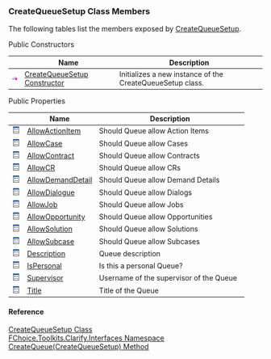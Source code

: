 ﻿### CreateQueueSetup Class Members

The following tables list the members exposed by [CreateQueueSetup](FChoice.Toolkits.Clarify~FChoice.Toolkits.Clarify.Interfaces.CreateQueueSetup.md).

Public Constructors

|   | Name | Description |
| --- | --- | --- |
| ![Public Constructor](dotnetimages/publicConstructor.png) | [CreateQueueSetup Constructor](FChoice.Toolkits.Clarify~FChoice.Toolkits.Clarify.Interfaces.CreateQueueSetup~_ctor.md) | Initializes a new instance of the CreateQueueSetup class.   |



Public Properties

|   | Name | Description |
| --- | --- | --- |
| ![Public Property](dotnetimages/publicProperty.png) | [AllowActionItem](FChoice.Toolkits.Clarify~FChoice.Toolkits.Clarify.Interfaces.CreateQueueSetup~AllowActionItem.md) | Should Queue allow Action Items   |
| ![Public Property](dotnetimages/publicProperty.png) | [AllowCase](FChoice.Toolkits.Clarify~FChoice.Toolkits.Clarify.Interfaces.CreateQueueSetup~AllowCase.md) | Should Queue allow Cases   |
| ![Public Property](dotnetimages/publicProperty.png) | [AllowContract](FChoice.Toolkits.Clarify~FChoice.Toolkits.Clarify.Interfaces.CreateQueueSetup~AllowContract.md) | Should Queue allow Contracts   |
| ![Public Property](dotnetimages/publicProperty.png) | [AllowCR](FChoice.Toolkits.Clarify~FChoice.Toolkits.Clarify.Interfaces.CreateQueueSetup~AllowCR.md) | Should Queue allow CRs   |
| ![Public Property](dotnetimages/publicProperty.png) | [AllowDemandDetail](FChoice.Toolkits.Clarify~FChoice.Toolkits.Clarify.Interfaces.CreateQueueSetup~AllowDemandDetail.md) | Should Queue allow Demand Details   |
| ![Public Property](dotnetimages/publicProperty.png) | [AllowDialogue](FChoice.Toolkits.Clarify~FChoice.Toolkits.Clarify.Interfaces.CreateQueueSetup~AllowDialogue.md) | Should Queue allow Dialogs   |
| ![Public Property](dotnetimages/publicProperty.png) | [AllowJob](FChoice.Toolkits.Clarify~FChoice.Toolkits.Clarify.Interfaces.CreateQueueSetup~AllowJob.md) | Should Queue allow Jobs   |
| ![Public Property](dotnetimages/publicProperty.png) | [AllowOpportunity](FChoice.Toolkits.Clarify~FChoice.Toolkits.Clarify.Interfaces.CreateQueueSetup~AllowOpportunity.md) | Should Queue allow Opportunities   |
| ![Public Property](dotnetimages/publicProperty.png) | [AllowSolution](FChoice.Toolkits.Clarify~FChoice.Toolkits.Clarify.Interfaces.CreateQueueSetup~AllowSolution.md) | Should Queue allow Solutions   |
| ![Public Property](dotnetimages/publicProperty.png) | [AllowSubcase](FChoice.Toolkits.Clarify~FChoice.Toolkits.Clarify.Interfaces.CreateQueueSetup~AllowSubcase.md) | Should Queue allow Subcases   |
| ![Public Property](dotnetimages/publicProperty.png) | [Description](FChoice.Toolkits.Clarify~FChoice.Toolkits.Clarify.Interfaces.CreateQueueSetup~Description.md) | Queue description   |
| ![Public Property](dotnetimages/publicProperty.png) | [IsPersonal](FChoice.Toolkits.Clarify~FChoice.Toolkits.Clarify.Interfaces.CreateQueueSetup~IsPersonal.md) | Is this a personal Queue?   |
| ![Public Property](dotnetimages/publicProperty.png) | [Supervisor](FChoice.Toolkits.Clarify~FChoice.Toolkits.Clarify.Interfaces.CreateQueueSetup~Supervisor.md) | Username of the supervisor of the Queue   |
| ![Public Property](dotnetimages/publicProperty.png) | [Title](FChoice.Toolkits.Clarify~FChoice.Toolkits.Clarify.Interfaces.CreateQueueSetup~Title.md) | Title of the Queue   |





#### Reference

[CreateQueueSetup Class](FChoice.Toolkits.Clarify~FChoice.Toolkits.Clarify.Interfaces.CreateQueueSetup.md)  
[FChoice.Toolkits.Clarify.Interfaces Namespace](FChoice.Toolkits.Clarify~FChoice.Toolkits.Clarify.Interfaces_namespace.md)  
[CreateQueue(CreateQueueSetup) Method](FChoice.Toolkits.Clarify~FChoice.Toolkits.Clarify.Interfaces.InterfacesToolkit~CreateQueue(CreateQueueSetup).md)